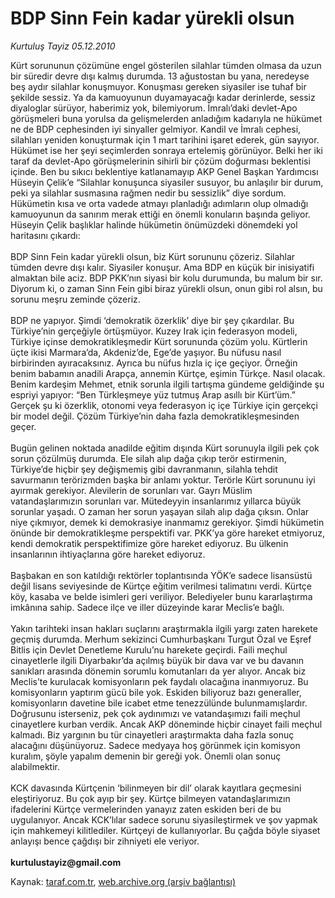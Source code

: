 # BDP Sinn Fein kadar yürekli olsun

*Kurtuluş Tayiz 05.12.2010*

<div class="yazi">Kürt sorununun çözümüne engel gösterilen silahlar tümden olmasa da uzun bir süredir devre dışı kalmış durumda. 13 ağustostan bu yana, neredeyse beş aydır silahlar konuşmuyor. Konuşması gereken siyasiler ise tuhaf bir şekilde sessiz. Ya da kamuoyunun duyamayacağı kadar derinlerde, sessiz diyaloglar sürüyor, haberimiz yok, bilemiyorum. İmralı’daki devlet-Apo görüşmeleri buna yorulsa da gelişmelerden anladığım kadarıyla ne hükümet ne de BDP cephesinden iyi sinyaller gelmiyor. Kandil ve İmralı cephesi, silahları yeniden konuşturmak için 1 mart tarihini işaret ederek, gün sayıyor. Hükümet ise her şeyi seçimlerden sonraya ertelemiş görünüyor. Belki her iki taraf da devlet-Apo görüşmelerinin sihirli bir çözüm doğurması beklentisi içinde. Ben bu sıkıcı beklentiye katlanamayıp AKP Genel Başkan Yardımcısı Hüseyin Çelik’e “Silahlar konuşunca siyasiler susuyor, bu anlaşılır bir durum, peki ya silahlar susmasına rağmen nedir bu sessizlik” diye sordum. Hükümetin kısa ve orta vadede atmayı planladığı adımların olup olmadığı kamuoyunun da sanırım merak ettiği en önemli konuların başında geliyor. Hüseyin Çelik başlıklar halinde hükümetin önümüzdeki dönemdeki yol haritasını çıkardı: <br/><br/>BDP Sinn Fein kadar yürekli olsun, biz Kürt sorununu çözeriz. Silahlar tümden devre dışı kalır. Siyasiler konuşur. Ama BDP en küçük bir inisiyatifi almaktan bile aciz. BDP PKK’nın siyasi bir kolu durumunda, bu malum bir sır. Diyorum ki, o zaman Sinn Fein gibi biraz yürekli olsun, onun gibi rol alsın, bu sorunu meşru zeminde çözeriz. <br/><br/>BDP ne yapıyor. Şimdi ‘demokratik özerklik’ diye bir şey çıkardılar. Bu Türkiye’nin gerçeğiyle örtüşmüyor. Kuzey Irak için federasyon modeli, Türkiye içinse demokratikleşmedir Kürt sorununda çözüm yolu. Kürtlerin üçte ikisi Marmara’da, Akdeniz’de, Ege’de yaşıyor. Bu nüfusu nasıl birbirinden ayıracaksınız. Ayrıca bu nüfus hızla iç içe geçiyor. Örneğin benim babamın anadili Arapça, annemin Kürtçe, eşimin Türkçe. Nasıl olacak. Benim kardeşim Mehmet, etnik sorunla ilgili tartışma gündeme geldiğinde şu espriyi yapıyor: “Ben Türkleşmeye yüz tutmuş Arap asıllı bir Kürt’üm.” Gerçek şu ki özerklik, otonomi veya federasyon iç içe Türkiye için gerçekçi bir model değil. Çözüm Türkiye’nin daha fazla demokratikleşmesinden geçer. <br/><br/>Bugün gelinen noktada anadilde eğitim dışında Kürt sorunuyla ilgili pek çok sorun çözülmüş durumda. Ele silah alıp dağa çıkıp terör estirmenin, Türkiye’de hiçbir şey değişmemiş gibi davranmanın, silahla tehdit savurmanın terörizmden başka bir anlamı yoktur. Terörle Kürt sorununu iyi ayırmak gerekiyor. Alevilerin de sorunları var. Gayrı Müslim vatandaşlarımızın sorunları var. Mütedeyyin insanlarımız yıllarca büyük sorunlar yaşadı. O zaman her sorun yaşayan silah alıp dağa çıksın. Onlar niye çıkmıyor, demek ki demokrasiye inanmamız gerekiyor. Şimdi hükümetin önünde bir demokratikleşme perspektifi var. PKK’ya göre hareket etmiyoruz, kendi demokratik perspektifimize göre hareket ediyoruz. Bu ülkenin insanlarının ihtiyaçlarına göre hareket ediyoruz. <br/><br/>Başbakan en son katıldığı rektörler toplantısında YÖK’e sadece lisansüstü değil lisans seviyesinde de Kürtçe eğitim verilmesi talimatını verdi. Kürtçe köy, kasaba ve belde isimleri geri veriliyor. Belediyeler bunu kararlaştırma imkânına sahip. Sadece ilçe ve iller düzeyinde karar Meclis’e bağlı. <br/><br/>Yakın tarihteki insan hakları suçlarını araştırmakla ilgili yargı zaten harekete geçmiş durumda. Merhum sekizinci Cumhurbaşkanı Turgut Özal ve Eşref Bitlis için Devlet Denetleme Kurulu’nu harekete geçirdi. Faili meçhul cinayetlerle ilgili Diyarbakır’da açılmış büyük bir dava var ve bu davanın sanıkları arasında dönemin sorumlu komutanları da yer alıyor. Ancak biz Meclis’te kurulacak komisyonların pek faydalı olacağına inanmıyoruz. Bu komisyonların yaptırım gücü bile yok. Eskiden biliyoruz bazı generaller, komisyonların davetine bile icabet etme tenezzülünde bulunmamışlardır. Doğrusunu isterseniz, pek çok aydınımızı ve vatandaşımızı faili meçhul cinayetlere kurban verdik. Ancak AKP döneminde hiçbir cinayet faili meçhul kalmadı. Biz yargının bu tür cinayetleri araştırmakta daha fazla sonuç alacağını düşünüyoruz. Sadece medyaya hoş görünmek için komisyon kuralım, şöyle yapalım demenin bir gereği yok. Önemli olan sonuç alabilmektir. <br/><br/>KCK davasında Kürtçenin ‘bilinmeyen bir dil’ olarak kayıtlara geçmesini eleştiriyoruz. Bu çok ayıp bir şey. Kürtçe bilmeyen vatandaşlarımızın ifadelerini Kürtçe vermelerinden yanayız zaten eskiden beri de bu uygulanıyor. Ancak KCK’lılar sadece sorunu siyasileştirmek ve şov yapmak için mahkemeyi kilitlediler. Kürtçeyi de kullanıyorlar. Bu çağda böyle siyaset anlayışı bence çağdışı bir zihniyeti ele veriyor.<br/><br/><b>kurtulustayiz@gmail.com</b></div>

Kaynak: [taraf.com.tr](http://www.taraf.com.tr:80/kurtulus-tayiz/makale-bdp-sinn-fein-kadar-yurekli-olsun.htm), [web.archive.org (arşiv bağlantısı)](http://web.archive.org/web/20101208041739/http://www.taraf.com.tr:80/kurtulus-tayiz/makale-bdp-sinn-fein-kadar-yurekli-olsun.htm)
